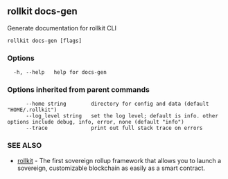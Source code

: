 ## rollkit docs-gen

Generate documentation for rollkit CLI

```
rollkit docs-gen [flags]
```

### Options

```
  -h, --help   help for docs-gen
```

### Options inherited from parent commands

```
      --home string        directory for config and data (default "HOME/.rollkit")
      --log_level string   set the log level; default is info. other options include debug, info, error, none (default "info")
      --trace              print out full stack trace on errors
```

### SEE ALSO

* [rollkit](rollkit.md)  - The first sovereign rollup framework that allows you to launch a sovereign, customizable blockchain as easily as a smart contract.
